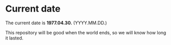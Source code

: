 # Current date

The current date is **1977.04.30.** (YYYY.MM.DD.)

This repository will be good when the world ends, so we will know how long it lasted.